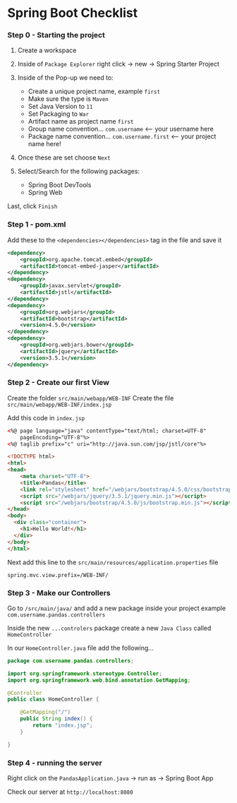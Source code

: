 # Spring Boot Checklist

### Step 0 - Starting the project

1. Create a workspace
2. Inside of `Package Explorer` right click -> new -> Spring Starter Project
3. Inside of the Pop-up we need to:
    * Create a unique project name, example `first`
    * Make sure the type is `Maven`
    * Set Java Version to `11`
    * Set Packaging to `War`
    * Artifact name as project name `first`
    * Group name convention... `com.username` <-- your username here
    * Package name convention... `com.username.first` <-- your project name here!
4. Once these are set choose `Next` 
 
5. Select/Search for the following packages:
    * Spring Boot DevTools
    * Spring Web

Last, click `Finish`

### Step 1 - pom.xml

Add these to the `<dependencies></dependencies>` tag in the file and save it

```xml
<dependency>
    <groupId>org.apache.tomcat.embed</groupId>
    <artifactId>tomcat-embed-jasper</artifactId>
</dependency>
<dependency>
    <groupId>javax.servlet</groupId>
    <artifactId>jstl</artifactId>
</dependency>
<dependency>
    <groupId>org.webjars</groupId>
    <artifactId>bootstrap</artifactId>
    <version>4.5.0</version>
</dependency>
<dependency>
    <groupId>org.webjars.bower</groupId>
    <artifactId>jquery</artifactId>
    <version>3.5.1</version>
</dependency>
```

### Step 2 - Create our first View

Create the folder `src/main/webapp/WEB-INF`
Create the file `src/main/webapp/WEB-INF/index.jsp`

Add this code in `index.jsp`

```html
<%@ page language="java" contentType="text/html; charset=UTF-8"
    pageEncoding="UTF-8"%>
<%@ taglib prefix="c" uri="http://java.sun.com/jsp/jstl/core"%>

<!DOCTYPE html>
<html>
<head>
    <meta charset="UTF-8">
    <title>Pandas</title>
    <link rel="stylesheet" href="/webjars/bootstrap/4.5.0/css/bootstrap.min.css" />
    <script src="/webjars/jquery/3.5.1/jquery.min.js"></script>
    <script src="/webjars/bootstrap/4.5.0/js/bootstrap.min.js"></script>
</head>
<body>
  <div class="container">
    <h1>Hello World!</h1>
  </div>
</body>
</html>
```

Next add this line to the `src/main/resources/application.properties` file

```
spring.mvc.view.prefix=/WEB-INF/
```

### Step 3 - Make our Controllers

Go to `/src/main/java/` and add a new package inside your project example `com.username.pandas.controllers`

Inside the new `...controlers` package create a new `Java Class` called `HomeController`

In our `HomeController.java` file add the following...

```java
package com.username.pandas.controllers;

import org.springframework.stereotype.Controller;
import org.springframework.web.bind.annotation.GetMapping;

@Controller
public class HomeController {

    @GetMapping("/")
    public String index() {
        return "index.jsp";
    }

}
```

### Step 4 - running the server

Right click on the `PandasApplication.java` -> run as -> Spring Boot App

Check our server at `http://localhost:8080`
